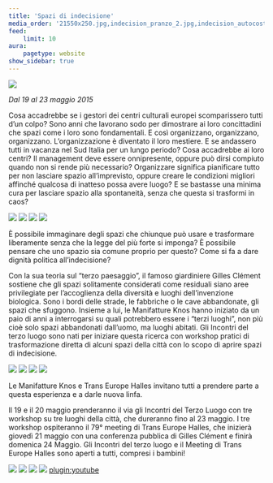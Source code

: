 ```yaml
---
title: 'Spazi di indecisione'
media_order: '21550x250.jpg,indecision_pranzo_2.jpg,indecision_autocostruzione_2.jpg,indecision_calcio_2.jpg,indecision_autocostruzione.jpg,indecision_zappe_2.jpg,indecision_pranzo.jpg,indecision_bambini.jpg,indecision_calcio.jpg,indecision_megafono.jpg,indecision_performance.jpg,indecision_assemblea_2.jpg,indecision_zappe.jpg,indecision_piante.jpg,indecision_assemblea.jpg,sesta_0.jpg,indecision_tavolarotonda.jpg'
feed:
    limit: 10
aura:
    pagetype: website
show_sidebar: true
---
```


![](01-indecisioni-banner.jpg)

_Dal 19 al 23 maggio 2015_

Cosa accadrebbe se i gestori dei centri culturali europei scomparissero tutti d’un colpo?
Sono anni che lavorano sodo per dimostrare ai loro concittadini che spazi come i loro sono fondamentali. E così organizzano, organizzano, organizzano. L’organizzazione è diventato il loro mestiere. 
E se andassero tutti in vacanza nel Sud Italia per un lungo periodo? Cosa accadrebbe ai loro centri? Il management deve essere onnipresente, oppure può dirsi compiuto quando non si rende più necessario? Organizzare significa pianificare tutto per non lasciare spazio all’imprevisto, oppure creare le condizioni migliori affinché qualcosa di inatteso possa avere luogo? E se bastasse una minima cura per lasciare spazio alla spontaneità, senza che questa si trasformi in caos?

![](indecision_assemblea.jpg)
![](indecision_piante.jpg)
![](indecision_performance.jpg)
![](indecision_megafono.jpg)

È possibile immaginare degli spazi che chiunque può usare e trasformare liberamente senza che la legge del più forte si imponga? È possibile pensare che uno spazio sia comune proprio per questo? Come si fa a dare dignità politica all’indecisione?

Con la sua teoria sul “terzo paesaggio”, il famoso giardiniere Gilles Clément sostiene che gli spazi solitamente considerati come residuali siano aree privilegiate per l’accoglienza della diversità e luoghi dell’invenzione biologica. Sono i bordi delle strade, le fabbriche o le cave abbandonate, gli spazi che sfuggono. Insieme a lui, le Manifatture Knos hanno iniziato da un paio di anni a interrogarsi su quali potrebbero essere i “terzi luoghi”, non più cioè solo spazi abbandonati dall’uomo, ma luoghi abitati. Gli Incontri del terzo luogo sono nati per iniziare questa ricerca con workshop pratici di trasformazione diretta di alcuni spazi della città con lo scopo di aprire spazi di indecisione.

![](indecision_zappe.jpg)
![](indecision_bambini.jpg)
![](indecision_calcio.jpg)
![](indecision_autocostruzione_2.jpg)

Le Manifatture Knos e Trans Europe Halles invitano tutti a prendere parte a questa esperienza e a darle nuova linfa.

Il 19 e il 20 maggio prenderanno il via gli Incontri del Terzo Luogo con tre workshop su tre luoghi della città, che dureranno fino al 23 maggio. I tre workshop ospiteranno il 79° meeting di Trans Europe Halles, che inizierà giovedì 21 maggio con una conferenza pubblica di Gilles Clément e finirà domenica 24 Maggio.
Gli Incontri del terzo luogo e il Meeting di Trans Europe Halles sono aperti a tutti, compresi i bambini!

![](indecision_autocostruzione.jpg)
![](indecision_calcio_2.jpg)
![](indecision_pranzo_2.jpg)
![](sesta_0.jpg)
[plugin:youtube](https://youtu.be/VnRdp9kMvDo)
